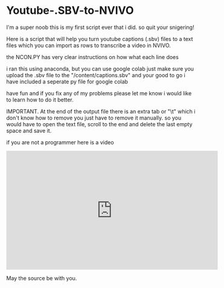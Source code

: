 # Youtube-.SBV-to-NVIVO
I'm a super noob this is my first script ever that i did. so quit your snigering!

Here is a script that will help you turn youtube captions (.sbv) files to a text files which you can import as rows to transcribe a video in NVIVO. 

the NCON.PY has very clear instructions on how what each line does 

i ran this using anaconda, but you can use google colab just make sure you upload the .sbv file to the "/content/captions.sbv" and your good to go i have included a seperate py file for google colab

have fun and if you fix any of my problems please let me know i would like to learn how to do it better.

IMPORTANT. At the end of the output file there is an extra tab or "\t" which i don't know how to remove you just have to remove it manually. 
so you would have to open the text file, scroll to the end and delete the last empty space and save it. 

if you are not a programmer here is a video 
<iframe width="560" height="315" src="https://www.youtube.com/embed/zlPwvBtPjI8" title="YouTube video player" frameborder="0" allow="accelerometer; autoplay; clipboard-write; encrypted-media; gyroscope; picture-in-picture" allowfullscreen></iframe>

May the source be with you. 
